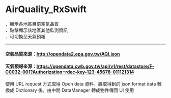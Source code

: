 # AirQuality_RxSwift

．顯示各地區目前空氣品質  
．點擊顯示該地區其他監測資訊  
．可切換至天氣預報  
***
#### 空氣品質來源：http://opendata2.epa.gov.tw/AQI.json  
#### 天氣預報來源：https://opendata.cwb.gov.tw/api/v1/rest/datastore/F-C0032-001?Authorization=rdec-key-123-45678-011121314  
使用 URL request 方式取得 Open data 資料，將取得到的 json format data 轉換成 Dictionary 後，由中間 DataManager 轉成物件傳回 UI 使用  
